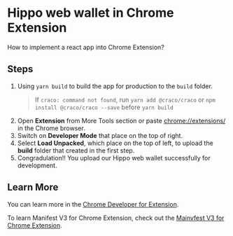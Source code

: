 # Hippo web wallet in Chrome Extension

How to implement a react app into Chrome Extension?

## Steps

1. Using `yarn build` to build the app for production to the `build` folder.
    > If `craco: command not found`, run `yarn add @craco/craco` or `npm install @craco/craco --save` before `yarn build`
2. Open **Extension** from More Tools section or paste [chrome://extensions/](chrome://extensions/) in the Chrome browser.
3. Switch on **Developer Mode** that place on the top of right.
4. Select **Load Unpacked**, which place on the top of left, to upload the **build** folder that created in the first step.
5. Congradulation!! You upload our Hippo web wallet successfully for development. 

## Learn More 

You can learn more in the [Chrome Developer for Extension](https://developer.chrome.com/docs/extensions/).

To learn Manifest V3 for Chrome Extension, check out the [Mainvfest V3 for Chrome Extension](https://developer.chrome.com/docs/extensions/mv3/intro/).

